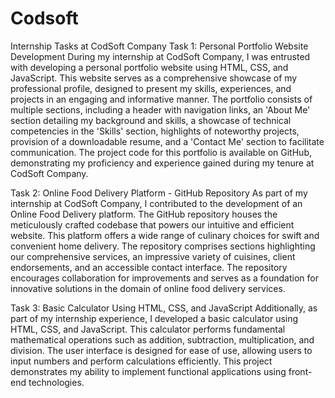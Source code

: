 # Codsoft
Internship Tasks at CodSoft Company
Task 1: Personal Portfolio Website Development
During my internship at CodSoft Company, I was entrusted with developing a personal portfolio website using HTML, CSS, and JavaScript. This website serves as a comprehensive showcase of my professional profile, designed to present my skills, experiences, and projects in an engaging and informative manner. The portfolio consists of multiple sections, including a header with navigation links, an 'About Me' section detailing my background and skills, a showcase of technical competencies in the 'Skills' section, highlights of noteworthy projects, provision of a downloadable resume, and a 'Contact Me' section to facilitate communication. The project code for this portfolio is available on GitHub, demonstrating my proficiency and experience gained during my tenure at CodSoft Company.

Task 2: Online Food Delivery Platform - GitHub Repository
As part of my internship at CodSoft Company, I contributed to the development of an Online Food Delivery platform. The GitHub repository houses the meticulously crafted codebase that powers our intuitive and efficient website. This platform offers a wide range of culinary choices for swift and convenient home delivery. The repository comprises sections highlighting our comprehensive services, an impressive variety of cuisines, client endorsements, and an accessible contact interface. The repository encourages collaboration for improvements and serves as a foundation for innovative solutions in the domain of online food delivery services.

Task 3: Basic Calculator Using HTML, CSS, and JavaScript
Additionally, as part of my internship experience, I developed a basic calculator using HTML, CSS, and JavaScript. This calculator performs fundamental mathematical operations such as addition, subtraction, multiplication, and division. The user interface is designed for ease of use, allowing users to input numbers and perform calculations efficiently. This project demonstrates my ability to implement functional applications using front-end technologies.
